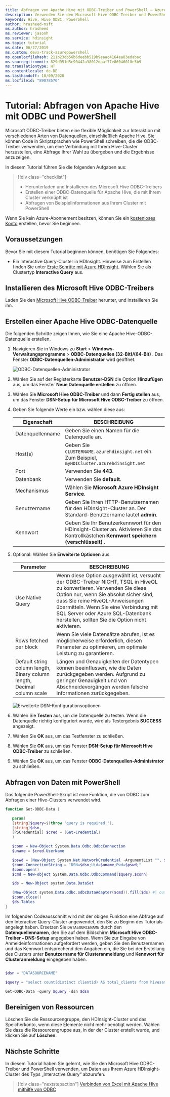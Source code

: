 ```yaml
---
title: Abfragen von Apache Hive mit ODBC-Treiber und PowerShell – Azure HDInsight
description: Verwenden Sie den Microsoft Hive ODBC-Treiber und PowerShell zum Abfragen von Apache Hive-Clustern in Azure HDInsight.
keywords: Hive, Hive ODBC, PowerShell
author: hrasheed-msft
ms.author: hrasheed
ms.reviewer: jasonh
ms.service: hdinsight
ms.topic: tutorial
ms.date: 06/27/2019
ms.custom: devx-track-azurepowershell
ms.openlocfilehash: 211b23db56b6deebb519b9eaac4164ea83edabac
ms.sourcegitcommit: 829d951d5c90442a38012daaf77e86046018e5b9
ms.translationtype: HT
ms.contentlocale: de-DE
ms.lasthandoff: 10/09/2020
ms.locfileid: "89078570"
---
```

# <a name="tutorial-query-apache-hive-with-odbc-and-powershell"></a>Tutorial: Abfragen von Apache Hive mit ODBC und PowerShell

Microsoft ODBC-Treiber bieten eine flexible Möglichkeit zur Interaktion mit verschiedenen Arten von Datenquellen, einschließlich Apache Hive. Sie können Code in Skriptsprachen wie PowerShell schreiben, die die ODBC-Treiber verwenden, um eine Verbindung mit Ihrem Hive-Cluster herzustellen, eine Abfrage Ihrer Wahl zu übergeben und die Ergebnisse anzuzeigen.

In diesem Tutorial führen Sie die folgenden Aufgaben aus:

> [!div class="checklist"]
> * Herunterladen und Installieren des Microsoft Hive ODBC-Treibers
> * Erstellen einer ODBC-Datenquelle für Apache Hive, die mit Ihrem Cluster verknüpft ist
> * Abfragen von Beispielinformationen aus Ihrem Cluster mit PowerShell

Wenn Sie kein Azure-Abonnement besitzen, können Sie ein [kostenloses Konto](https://azure.microsoft.com/free/?WT.mc_id=A261C142F) erstellen, bevor Sie beginnen.

## <a name="prerequisites"></a>Voraussetzungen

Bevor Sie mit diesem Tutorial beginnen können, benötigen Sie Folgendes:

* Ein Interactive Query-Cluster in HDInsight. Hinweise zum Erstellen finden Sie unter [Erste Schritte mit Azure HDInsight](../hdinsight-hadoop-provision-linux-clusters.md). Wählen Sie als Clustertyp **Interactive Query** aus.

## <a name="install-microsoft-hive-odbc-driver"></a>Installieren des Microsoft Hive ODBC-Treibers

Laden Sie den [Microsoft Hive ODBC-Treiber](https://www.microsoft.com/download/details.aspx?id=40886) herunter, und installieren Sie ihn.

## <a name="create-apache-hive-odbc-data-source"></a>Erstellen einer Apache Hive ODBC-Datenquelle

Die folgenden Schritte zeigen Ihnen, wie Sie eine Apache Hive-ODBC-Datenquelle erstellen.

1. Navigieren Sie in Windows zu **Start** > **Windows-Verwaltungsprogramme** > **ODBC-Datenquellen (32-Bit)/(64-Bit)** .  Das Fenster **ODBC-Datenquellen-Administrator** wird geöffnet.

    ![ODBC-Datenquellen-Administrator](./media/apache-hive-query-odbc-driver-powershell/hive-odbc-driver-dsn-setup.png "Konfigurieren eines DSN mithilfe des ODBC-Datenquellen-Administrators")

1. Wählen Sie auf der Registerkarte **Benutzer-DSN** die Option **Hinzufügen** aus, um das Fenster **Neue Datenquelle erstellen** zu öffnen.

1. Wählen Sie **Microsoft Hive ODBC-Treiber** und dann **Fertig stellen** aus, um das Fenster **DSN-Setup für Microsoft Hive ODBC-Treiber** zu öffnen.

1. Geben Sie folgende Werte ein bzw. wählen diese aus:

   | Eigenschaft | BESCHREIBUNG |
   | --- | --- |
   |  Datenquellenname |Geben Sie einen Namen für die Datenquelle an. |
   |  Host(s) |Geben Sie `CLUSTERNAME.azurehdinsight.net` ein. Zum Beispiel, `myHDICluster.azurehdinsight.net` |
   |  Port |Verwenden Sie **443**.|
   |  Datenbank |Verwenden Sie **default**. |
   |  Mechanismus |Wählen Sie **Microsoft Azure HDInsight Service**. |
   |  Benutzername |Geben Sie Ihren HTTP-Benutzernamen für den HDInsight-Cluster an. Der Standard-Benutzername lautet **admin**. |
   |  Kennwort |Geben Sie Ihr Benutzerkennwort für den HDInsight-Cluster an. Aktivieren Sie das Kontrollkästchen **Kennwort speichern (verschlüsselt)** .|

1. Optional: Wählen Sie **Erweiterte Optionen** aus.  

   | Parameter | BESCHREIBUNG |
   | --- | --- |
   |  Use Native Query |Wenn diese Option ausgewählt ist, versucht der ODBC-Treiber NICHT, TSQL in HiveQL zu konvertieren. Verwenden Sie diese Option nur, wenn Sie absolut sicher sind, dass Sie reine HiveQL-Anweisungen übermitteln. Wenn Sie eine Verbindung mit SQL Server oder Azure SQL-Datenbank herstellen, sollten Sie die Option nicht aktivieren. |
   |  Rows fetched per block |Wenn Sie viele Datensätze abrufen, ist es möglicherweise erforderlich, diesen Parameter zu optimieren, um optimale Leistung zu garantieren. |
   |  Default string column length, Binary column length, Decimal column scale |Längen und Genauigkeiten der Datentypen können beeinflussen, wie die Daten zurückgegeben werden. Aufgrund zu geringer Genauigkeit und von Abschneidevorgängen werden falsche Informationen zurückgegeben. |

    ![Erweiterte DSN-Konfigurationsoptionen](./media/apache-hive-query-odbc-driver-powershell/odbc-data-source-advanced-options.png "Erweiterte DSN-Konfigurationsoptionen")

1. Wählen Sie **Testen** aus, um die Datenquelle zu testen. Wenn die Datenquelle richtig konfiguriert wurde, wird als Testergebnis **SUCCESS** angezeigt.  

1. Wählen Sie **OK** aus, um das Testfenster zu schließen.  

1. Wählen Sie **OK** aus, um das Fenster **DSN-Setup für Microsoft Hive ODBC-Treiber** zu schließen.  

1. Wählen Sie **OK** aus, um das Fenster **ODBC-Datenquellen-Administrator** zu schließen.  

## <a name="query-data-with-powershell"></a>Abfragen von Daten mit PowerShell

Das folgende PowerShell-Skript ist eine Funktion, die von ODBC zum Abfragen einer Hive-Clusters verwendet wird.

```powershell
function Get-ODBC-Data {

   param(
   [string]$query=$(throw 'query is required.'),
   [string]$dsn,  
   [PSCredential] $cred = (Get-Credential)  
   )

   $conn = New-Object System.Data.Odbc.OdbcConnection
   $uname = $cred.UserName

   $pswd = (New-Object System.Net.NetworkCredential -ArgumentList "", $cred.Password).Password
   $conn.ConnectionString = "DSN=$dsn;Uid=$uname;Pwd=$pswd;"
   $conn.open()
   $cmd = New-object System.Data.Odbc.OdbcCommand($query,$conn)

   $ds = New-Object system.Data.DataSet

   (New-Object system.Data.odbc.odbcDataAdapter($cmd)).fill($ds) #| out-null
   $conn.close()
   $ds.Tables
}
```

Im folgenden Codeausschnitt wird mit der obigen Funktion eine Abfrage auf den Interactive Query-Cluster angewendet, den Sie zu Beginn des Tutorials angelegt haben. Ersetzen Sie `DATASOURCENAME` durch den **Datenquellennamen**, den Sie auf dem Bildschirm **Microsoft Hive ODBC-Treiber – DNS-Setup** angegeben haben. Wenn Sie zur Eingabe von Anmeldeinformationen aufgefordert werden, geben Sie den Benutzernamen und das Kennwort entsprechend den Angaben ein, die Sie bei der Erstellung des Clusters unter **Benutzername für Clusteranmeldung** und **Kennwort für Clusteranmeldung** eingegeben haben.

```powershell

$dsn = "DATASOURCENAME"

$query = "select count(distinct clientid) AS total_clients from hivesampletable"

Get-ODBC-Data -query $query -dsn $dsn
```

## <a name="clean-up-resources"></a>Bereinigen von Ressourcen

Löschen Sie die Ressourcengruppe, den HDInsight-Cluster und das Speicherkonto, wenn diese Elemente nicht mehr benötigt werden. Wählen Sie dazu die Ressourcengruppe aus, in der der Cluster erstellt wurde, und klicken Sie auf **Löschen**.

## <a name="next-steps"></a>Nächste Schritte

In diesem Tutorial haben Sie gelernt, wie Sie den Microsoft Hive ODBC-Treiber und PowerShell verwenden, um Daten aus Ihrem Azure HDInsight-Cluster des Typs „Interactive Query“ abzurufen.

> [!div class="nextstepaction"]
> [Verbinden von Excel mit Apache Hive mithilfe von ODBC](../hadoop/apache-hadoop-connect-excel-hive-odbc-driver.md)
